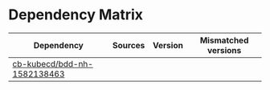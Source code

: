 # Dependency Matrix

Dependency | Sources | Version | Mismatched versions
---------- | ------- | ------- | -------------------
[cb-kubecd/bdd-nh-1582138463](https://github.com/cb-kubecd/bdd-nh-1582138463.git) |  | []() | 
